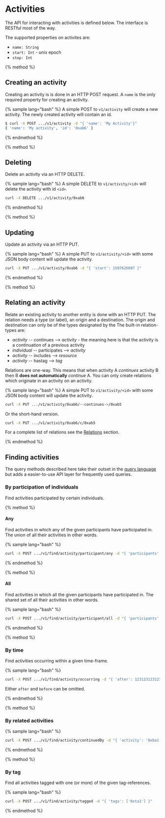 # Activities

The API for interacting with activities is defined below. The interface is RESTful most of the way.

The supported properties on activites are:

 * `name: String`
 * `start: Int` - unix epoch
 * `stop: Int`

{% method %}
## Creating an activity

Creating an activity is is done in an HTTP POST request. A `name` is the only required property for creating an activity. 

{% sample lang="bash" %}
A simple POST to `v1/activity` will create a new activity. The newly created activity will contain an id.

```bash
$ curl -X POST .../v1/activity -d "{ 'name': 'My Activity'}"
{ 'name': 'My activity', 'id': '0xab6' }
```

{% endmethod %}

{% method %}

## Deleting

Delete an activity via an HTTP DELETE.

{% sample lang="bash" %}
A simple DELETE to `v1/activity/<id>` will delete the activity with id `<id>`.


```bash
curl -X DELETE .../v1/activity/0xab6
```

{% endmethod %}

{% method %}
## Updating

Update an activity via an HTTP PUT.

{% sample lang="bash" %}
A simple PUT to `v1/activity/<id>` with some JSON body content will update the activity.


```bash
curl -X PUT .../v1/activity/0xab6 -d "{ 'start': 1507626697 }"
```

{% endmethod %}

{% method %}
## Relating an activity

Relate an existing activity to another entity is done with an HTTP PUT. The relation needs a type (or label), an origin and a destination. The origin and destination can only be of the types designated by the  The built-in relation-types are:

 * *activity* -- continues --> *activity* - the meaning here is that the activity is a continuation of a previous activity
 * *individual* -- participates --> *activity*
 * *activity* -- includes --> *resource*
 * *activity* -- hastag --> *tag*
 
 
Relations are one-way. This means that when activity A *continues* activity B then B **does not automatically** *continue* A. You can only create relations which originate in an activity on an activity.

{% sample lang="bash" %}
A simple PUT to `v1/activity/<id>` with some JSON body content will update the activity.


```bash
curl -X PUT .../v1/activity/0xab6/--continues->/0xab5
```

Or the short-hand version.

```bash
curl -X PUT .../v1/activity/0xab6/c/0xab5
```

For a complete list of relations see the [Relations](content/relations.html) section.

{% endmethod %}


## Finding activities

The query methods described here take their outset in the [query language](content/query-language/bustle-query-language.html) but adds a easier-to-use API layer for frequently used queries.



### By participation of individuals

Find activities participated by certain individuals.

{% method %}
#### Any

Find activities in which any of the given participants have participated in. The union of all their activities in other words.

{% sample lang="bash" %}

```bash
curl -X POST .../v1/find/activity/participant/any -d "{ 'participants': ['0xfo0'] }"
```

{% endmethod %}

{% method %}
#### All

Find activities in which all the given participants have participated in. The shared set of all their activities in other words.

{% sample lang="bash" %}
```bash
curl -X POST .../v1/find/activity/participant/all -d "{ 'participants': ['0xfo0'] }"
```

{% endmethod %}

{% method %}
### By time

Find activities occurring within a given time-frame.

{% sample lang="bash" %}
```bash
curl -X POST .../v1/find/activity/occurring -d "{ 'after': 123123123123, 'before': 123123123123 }"
```

Either `after` and `before` can be omitted.

{% endmethod %}

{% method %}
### By related activities

{% sample lang="bash" %}
```bash
curl -X POST .../v1/find/activity/continuedBy -d "{ 'activity': '0xba1' }"
```

{% endmethod %}

{% method %}
### By tag

Find all activities tagged with one (or more) of the given tag-references.

{% sample lang="bash" %}
```bash
curl -X POST .../v1/find/activity/tagged -d "{ 'tags': ['0xta1'] }"
```

{% endmethod %}